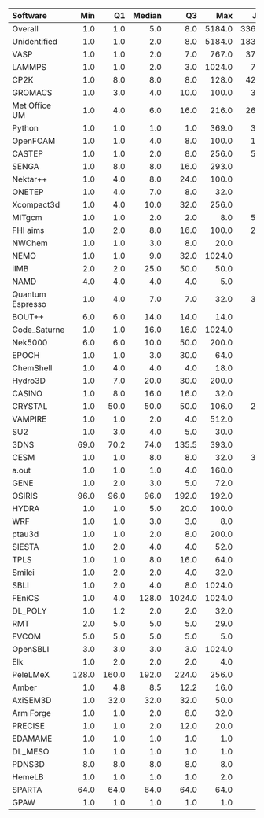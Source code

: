 | Software         |   Min |    Q1 |   Median |     Q3 |    Max |   Jobs |     Nodeh |   PercentUse |       kWh |   PercentEnergy |   Users |   Projects |
|:-----------------|------:|------:|---------:|-------:|-------:|-------:|----------:|-------------:|----------:|----------------:|--------:|-----------:|
| Overall          |   1.0 |   1.0 |      5.0 |    8.0 | 5184.0 | 336837 | 3021821.6 |        100.0 | 1130265.8 |           100.0 |     885 |        123 |
| Unidentified     |   1.0 |   1.0 |      2.0 |    8.0 | 5184.0 | 183556 |  861812.4 |         28.5 |  302653.7 |            26.8 |     704 |        114 |
| VASP             |   1.0 |   1.0 |      2.0 |    7.0 |  767.0 |  37657 |  532285.4 |         17.6 |  200368.3 |            17.7 |     140 |         13 |
| LAMMPS           |   1.0 |   1.0 |      2.0 |    3.0 | 1024.0 |   7219 |  222987.4 |          7.4 |   94932.4 |             8.4 |      49 |         21 |
| CP2K             |   1.0 |   8.0 |      8.0 |    8.0 |  128.0 |  42775 |  170221.6 |          5.6 |   58437.3 |             5.2 |      53 |         10 |
| GROMACS          |   1.0 |   3.0 |      4.0 |   10.0 |  100.0 |   3901 |  156749.3 |          5.2 |   76506.2 |             6.8 |      47 |         10 |
| Met Office UM    |   1.0 |   4.0 |      6.0 |   16.0 |  216.0 |  26680 |  129905.6 |          4.3 |   47998.9 |             4.2 |      34 |          2 |
| Python           |   1.0 |   1.0 |      1.0 |    1.0 |  369.0 |   3977 |  125317.0 |          4.1 |   40990.2 |             3.6 |      63 |         24 |
| OpenFOAM         |   1.0 |   1.0 |      4.0 |    8.0 |  100.0 |   1489 |   91777.1 |          3.0 |   34160.2 |             3.0 |      42 |         14 |
| CASTEP           |   1.0 |   1.0 |      2.0 |    8.0 |  256.0 |   5558 |   91525.6 |          3.0 |   33757.7 |             3.0 |      52 |         10 |
| SENGA            |   1.0 |   8.0 |      8.0 |   16.0 |  293.0 |     88 |   48704.7 |          1.6 |   23051.3 |             2.0 |       4 |          3 |
| Nektar++         |   1.0 |   4.0 |      8.0 |   24.0 |  100.0 |    528 |   48008.5 |          1.6 |   17914.0 |             1.6 |       9 |          3 |
| ONETEP           |   1.0 |   4.0 |      7.0 |    8.0 |   32.0 |    235 |   46615.7 |          1.5 |   16727.1 |             1.5 |       8 |          2 |
| Xcompact3d       |   1.0 |   4.0 |     10.0 |   32.0 |  256.0 |    304 |   40777.0 |          1.3 |   15489.8 |             1.4 |       9 |          5 |
| MITgcm           |   1.0 |   1.0 |      2.0 |    2.0 |    8.0 |   5179 |   37380.2 |          1.2 |   14425.9 |             1.3 |      20 |          2 |
| FHI aims         |   1.0 |   2.0 |      8.0 |   16.0 |  100.0 |   2515 |   37365.8 |          1.2 |   15044.3 |             1.3 |      17 |          3 |
| NWChem           |   1.0 |   1.0 |      3.0 |    8.0 |   20.0 |    436 |   31918.9 |          1.1 |   10261.7 |             0.9 |      15 |          5 |
| NEMO             |   1.0 |   1.0 |      9.0 |   32.0 | 1024.0 |    640 |   26974.2 |          0.9 |    8847.2 |             0.8 |      15 |          3 |
| iIMB             |   2.0 |   2.0 |     25.0 |   50.0 |   50.0 |     57 |   25726.6 |          0.9 |    9970.3 |             0.9 |       2 |          2 |
| NAMD             |   4.0 |   4.0 |      4.0 |    4.0 |    5.0 |    692 |   22522.7 |          0.7 |   11492.2 |             1.0 |       5 |          4 |
| Quantum Espresso |   1.0 |   4.0 |      7.0 |    7.0 |   32.0 |   3426 |   22522.5 |          0.7 |    8957.6 |             0.8 |      18 |          5 |
| BOUT++           |   6.0 |   6.0 |     14.0 |   14.0 |   14.0 |    129 |   22210.5 |          0.7 |    8253.2 |             0.7 |       1 |          1 |
| Code_Saturne     |   1.0 |   1.0 |     16.0 |   16.0 | 1024.0 |    160 |   22166.7 |          0.7 |    7804.6 |             0.7 |       7 |          3 |
| Nek5000          |   6.0 |   6.0 |     10.0 |   50.0 |  200.0 |     47 |   19995.2 |          0.7 |    7783.6 |             0.7 |       2 |          2 |
| EPOCH            |   1.0 |   1.0 |      3.0 |   30.0 |   64.0 |    124 |   19072.6 |          0.6 |    6926.2 |             0.6 |       4 |          1 |
| ChemShell        |   1.0 |   4.0 |      4.0 |    4.0 |   18.0 |    269 |   19032.3 |          0.6 |    7416.0 |             0.7 |       7 |          1 |
| Hydro3D          |   1.0 |   7.0 |     20.0 |   30.0 |  200.0 |    195 |   18128.1 |          0.6 |    6021.7 |             0.5 |       5 |          3 |
| CASINO           |   1.0 |   8.0 |     16.0 |   16.0 |   32.0 |    115 |   16713.9 |          0.6 |    5983.8 |             0.5 |       2 |          2 |
| CRYSTAL          |   1.0 |  50.0 |     50.0 |   50.0 |  106.0 |   2383 |   15076.6 |          0.5 |    4850.9 |             0.4 |       5 |          2 |
| VAMPIRE          |   1.0 |   1.0 |      2.0 |    4.0 |  512.0 |    444 |   14212.1 |          0.5 |    4415.8 |             0.4 |       9 |          3 |
| SU2              |   1.0 |   3.0 |      4.0 |    5.0 |   30.0 |    329 |   12078.8 |          0.4 |    4873.5 |             0.4 |       6 |          2 |
| 3DNS             |  69.0 |  70.2 |     74.0 |  135.5 |  393.0 |     10 |    8851.5 |          0.3 |    2575.5 |             0.2 |       2 |          1 |
| CESM             |   1.0 |   1.0 |      8.0 |    8.0 |   32.0 |   3786 |    8174.1 |          0.3 |    2730.3 |             0.2 |       8 |          1 |
| a.out            |   1.0 |   1.0 |      1.0 |    4.0 |  160.0 |    141 |    6175.5 |          0.2 |    2194.2 |             0.2 |      10 |          8 |
| GENE             |   1.0 |   2.0 |      3.0 |    5.0 |   72.0 |    239 |    5627.9 |          0.2 |    2183.3 |             0.2 |       3 |          2 |
| OSIRIS           |  96.0 |  96.0 |     96.0 |  192.0 |  192.0 |     28 |    5352.9 |          0.2 |    1924.5 |             0.2 |       1 |          1 |
| HYDRA            |   1.0 |   1.0 |      5.0 |   20.0 |  100.0 |    124 |    5007.0 |          0.2 |    1734.5 |             0.2 |       6 |          3 |
| WRF              |   1.0 |   1.0 |      3.0 |    3.0 |    8.0 |    144 |    4911.9 |          0.2 |    1617.3 |             0.1 |       4 |          3 |
| ptau3d           |   1.0 |   1.0 |      2.0 |    8.0 |  200.0 |    222 |    4787.4 |          0.2 |    1376.7 |             0.1 |       3 |          2 |
| SIESTA           |   1.0 |   2.0 |      4.0 |    4.0 |   52.0 |     77 |    4470.8 |          0.1 |    1200.2 |             0.1 |       2 |          1 |
| TPLS             |   1.0 |   1.0 |      8.0 |   16.0 |   64.0 |     68 |    3780.4 |          0.1 |    1418.3 |             0.1 |       2 |          1 |
| Smilei           |   1.0 |   2.0 |      2.0 |    4.0 |   32.0 |    238 |    3291.0 |          0.1 |    1002.9 |             0.1 |       4 |          1 |
| SBLI             |   1.0 |   2.0 |      4.0 |    8.0 | 1024.0 |     80 |    2694.6 |          0.1 |     940.0 |             0.1 |       4 |          3 |
| FEniCS           |   1.0 |   4.0 |    128.0 | 1024.0 | 1024.0 |     30 |    2416.4 |          0.1 |     735.8 |             0.1 |       1 |          1 |
| DL_POLY          |   1.0 |   1.2 |      2.0 |    2.0 |   32.0 |     66 |    2171.5 |          0.1 |     775.7 |             0.1 |       2 |          2 |
| RMT              |   2.0 |   5.0 |      5.0 |    5.0 |   29.0 |     87 |    1877.7 |          0.1 |     612.6 |             0.1 |       2 |          1 |
| FVCOM            |   5.0 |   5.0 |      5.0 |    5.0 |    5.0 |     15 |    1438.4 |          0.0 |     572.1 |             0.1 |       1 |          1 |
| OpenSBLI         |   3.0 |   3.0 |      3.0 |    3.0 | 1024.0 |     17 |    1233.0 |          0.0 |     474.4 |             0.0 |       2 |          2 |
| Elk              |   1.0 |   2.0 |      2.0 |    2.0 |    4.0 |     49 |     340.0 |          0.0 |     123.7 |             0.0 |       2 |          2 |
| PeleLMeX         | 128.0 | 160.0 |    192.0 |  224.0 |  256.0 |      2 |     152.9 |          0.0 |      55.6 |             0.0 |       1 |          1 |
| Amber            |   1.0 |   4.8 |      8.5 |   12.2 |   16.0 |     64 |     129.8 |          0.0 |      65.0 |             0.0 |       1 |          1 |
| AxiSEM3D         |   1.0 |  32.0 |     32.0 |   32.0 |   50.0 |     26 |     106.6 |          0.0 |      26.2 |             0.0 |       1 |          1 |
| Arm Forge        |   1.0 |   1.0 |      2.0 |    8.0 |   32.0 |    102 |      86.6 |          0.0 |      23.8 |             0.0 |      10 |          7 |
| PRECISE          |   1.0 |   1.0 |      2.0 |   12.0 |   20.0 |     33 |      63.7 |          0.0 |      21.9 |             0.0 |       1 |          1 |
| EDAMAME          |   1.0 |   1.0 |      1.0 |    1.0 |    1.0 |     31 |      55.2 |          0.0 |      17.9 |             0.0 |       1 |          1 |
| DL_MESO          |   1.0 |   1.0 |      1.0 |    1.0 |    1.0 |     10 |      53.2 |          0.0 |      15.6 |             0.0 |       1 |          1 |
| PDNS3D           |   8.0 |   8.0 |      8.0 |    8.0 |    8.0 |      3 |      14.6 |          0.0 |       5.8 |             0.0 |       1 |          1 |
| HemeLB           |   1.0 |   1.0 |      1.0 |    1.0 |    2.0 |     45 |       4.4 |          0.0 |       1.1 |             0.0 |       2 |          2 |
| SPARTA           |  64.0 |  64.0 |     64.0 |   64.0 |   64.0 |      1 |       0.3 |          0.0 |       0.1 |             0.0 |       1 |          1 |
| GPAW             |   1.0 |   1.0 |      1.0 |    1.0 |    1.0 |      9 |       0.0 |          0.0 |       0.0 |             0.0 |       1 |          1 |